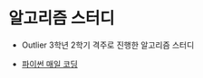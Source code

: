 # 알고리즘 스터디

- Outlier 3학년 2학기 격주로 진행한 알고리즘 스터디

- [파이썬 매일 코딩](http://www.yes24.com/Product/Goods/105313851)
